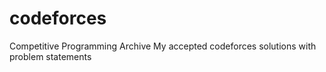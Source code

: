 # codeforces
Competitive Programming Archive
My accepted codeforces solutions with problem statements
